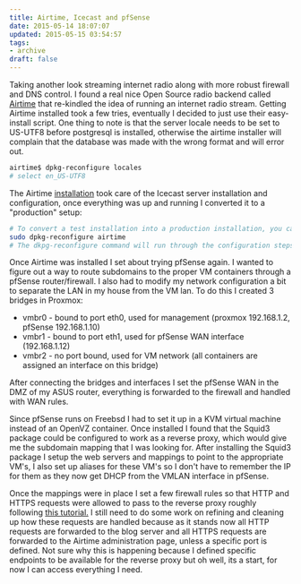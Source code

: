 ```yaml
---
title: Airtime, Icecast and pfSense
date: 2015-05-14 18:07:07
updated: 2015-05-15 03:54:57
tags:
- archive
draft: false
---
```


Taking another look streaming internet radio along with more robust firewall and DNS control. I found a real nice Open Source radio backend called <a href="https://www.sourcefabric.org/en/airtime/" target="_blank">Airtime</a> that re-kindled the idea of running an internet radio stream. Getting Airtime installed took a few tries, eventually I decided to just use their easy-install script. One thing to note is that the server locale needs to be set to US-UTF8 before postgresql is installed, otherwise the airtime installer will complain that the database was made with the wrong format and will error out.

```bash
airtime$ dpkg-reconfigure locales
# select en_US-UTF8
```

The Airtime <a href="http://sourcefabric.booktype.pro/airtime-25-for-broadcasters/easy-setup/" target="_blank">installation</a> took care of the Icecast server installation and configuration, once everything was up and running I converted it to a "production" setup:

```bash
# To convert a test installation into a production installation, you can run the command:
sudo dpkg-reconfigure airtime
# The dkpg-reconfigure command will run through the configuration steps shown in the Automated installation chapter, so that you can set the correct hostnames and passwords for # # your production Airtime server.
```

Once Airtime was installed I set about trying pfSense again. I wanted to figure out a way to route subdomains to the proper VM containers through a pfSense router/firewall. I also had to modify my network configuration a bit to separate the LAN in my house from the VM lan. To do this I created 3 bridges in Proxmox:

* vmbr0 - bound to port eth0, used for management (proxmox 192.168.1.2, pfSense 192.168.1.10)
* vmbr1 - bound to port eth1, used for pfSense WAN interface (192.168.1.12)
* vmbr2 - no port bound, used for VM network (all containers are assigned an interface on this bridge)

After connecting the bridges and interfaces I set the pfSense WAN in the DMZ of my ASUS router, everything is forwarded to the firewall and handled with WAN rules.

Since pfSense runs on Freebsd I had to set it up in a KVM virtual machine instead of an OpenVZ container. Once installed I found that the Squid3 package could be configured to work as a reverse proxy, which would give me the subdomain mapping that I was looking for. After installing the Squid3 package I setup the web servers and mappings to point to the appropriate VM's, I also set up aliases for these VM's so I don't have to remember the IP for them as they now get DHCP from the VMLAN interface in pfSense.

Once the mappings were in place I set a few firewall rules so that HTTP and HTTPS requests were allowed to pass to the reverse proxy roughly following <a href="https://forum.pfsense.org/index.php?topic=56318.0">this tutorial.</a> I still need to do some work on refining and cleaning up how these requests are handled because as it stands now all HTTP requests are forwarded to the blog server and all HTTPS requests are forwarded to the Airtime administration page, unless a specific port is defined. Not sure why this is happening because I defined specific endpoints to be available for the reverse proxy but oh well, its a start, for now I can access everything I need.
